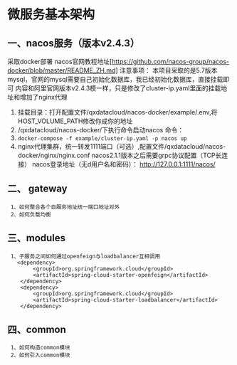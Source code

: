 # 微服务基本架构

## 一、nacos服务（版本v2.4.3）
  采取docker部署 nacos官网教程地址[https://github.com/nacos-group/nacos-docker/blob/master/README_ZH.md]
  注意事项：
   本项目采取的是5.7版本mysql，官网的mysql需要自己初始化数据库，我已经初始化数据库，直接挂载即可
   内容和阿里官网版本v2.4.3模一样，只是修改了cluster-ip.yaml里面的挂载地址和增加了nginx代理
   1. 挂载目录：打开配置文件/qxdatacloud/nacos-docker/example/.env,将HOST_VOLUME_PATH修改你成你的地址
   2. /qxdatacloud/nacos-docker/下执行命令启动nacos 命令：
   3. `docker-compose -f example/cluster-ip.yaml -p nacos up`
   4. nginx代理集群，统一转发1111端口（可选）,配置文件/qxdatacloud/nacos-docker/nginx/nginx.conf
      nacos2.1.1版本之后需要grpc协议配置（TCP长连接）
      nacos登录地址（无d用户名和密码）： http://127.0.0.1:1111/nacos/
## 二、 gateway
     1、如何整合各个自服务地址统一端口地址对外
     2、如何负载均衡

## 三、modules
     1、子服务之间如何通过openfeign与loadbalancer互相调用
       <dependency>
            <groupId>org.springframework.cloud</groupId>
            <artifactId>spring-cloud-starter-openfeign</artifactId>
        </dependency>
        <dependency>
            <groupId>org.springframework.cloud</groupId>
            <artifactId>spring-cloud-starter-loadbalancer</artifactId>
        </dependency>
## 四、common
     1、如何构造common模块
     2、如何引入common模块

     

   
